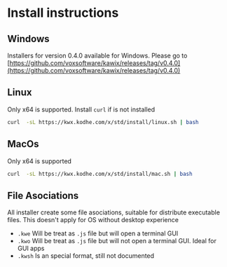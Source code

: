 # Install instructions

## Windows

Installers for version 0.4.0 available for Windows. Please go to [https://github.com/voxsoftware/kawix/releases/tag/v0.4.0](https://github.com/voxsoftware/kawix/releases/tag/v0.4.0)


## Linux 

Only x64 is supported. Install ```curl``` if is not installed

```bash
curl  -sL https://kwx.kodhe.com/x/std/install/linux.sh | bash
```

## MacOs 

Only x64 is supported

```bash
curl  -sL https://kwx.kodhe.com/x/std/install/mac.sh | bash
```



## File Asociations

All installer create some file asociations, suitable for distribute executable files. This doesn't apply for OS without desktop experience

* ```.kwe``` Will be treat as ```.js``` file but will open a terminal GUI
* ```.kwo``` Will be treat as ```.js``` file but will not open a terminal GUI. Ideal for GUI apps
* ```.kwsh``` Is an special format, still not documented




